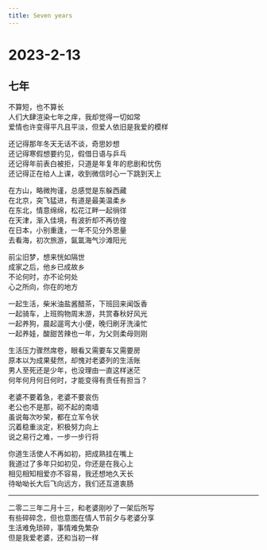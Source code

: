 ```yaml
---
title: Seven years
---
```


# 2023-2-13

## 七年
不算短，也不算长  
人们大肆渲染七年之痒，我却觉得一切如常  
爱情也许变得平凡且平淡，但爱人依旧是我爱的模样  

还记得那年冬天无话不谈，奇思妙想  
还记得寒假想要约见，假借日语与乒乓  
还记得年前表白被拒，只道是年复年的悲剧和忧伤  
还记得正在给人上课，收到微信时心一下跳到天上  

在方山，略微拘谨，总感觉是东躲西藏  
在北京，突飞猛进，有道是最美温柔乡  
在东北，情意绵绵，松花江畔一起徜徉  
在天津，渐入佳境，有波折却不再彷徨  
在日本，小别重逢，一年不见分外思量  
去看海，初次旅游，氤氲海气沙滩阳光  

前尘旧梦，想来恍如隔世  
成家之后，他乡已成故乡  
不论何时，亦不论何处  
心之所向，你在的地方  

一起生活，柴米油盐酱醋茶，下班回来闻饭香  
一起骑车，上班购物周末游，共赏春秋好风光  
一起养狗，晨起遛弯大小便，晚归刷牙洗澡忙  
一起养娃，酸甜苦辣也一年，为父则柔母则刚  

生活压力骤然席卷，眼看又需要车又需要房  
原本以为成果斐然，却愧对老婆列的生活账  
男人至死还是少年，也没理由一直这样迷茫  
何年何月何日何时，才能变得有责任有担当？  

老婆不要着急，老婆不要哀伤  
老公也不是那，砌不起的南墙  
虽说每次吵架，都在立军令状  
沉着稳重淡定，积极努力向上  
说之易行之难，一步一步行将  

你道生活使人不再如初，把成熟挂在嘴上  
我道过了多年只如初见，你还是在我心上  
相见相知相爱亦不容易，我还想地久天长  
待呦呦长大后飞向远方，我们还互道衷肠  

-----------------------------------------

二零二三年二月十三，和老婆刚吵了一架后所写  
有些碎碎念，但也意图在情人节前夕与老婆分享  
生活难免琐碎，事情难免繁杂  
但是我爱老婆，还和当初一样  


